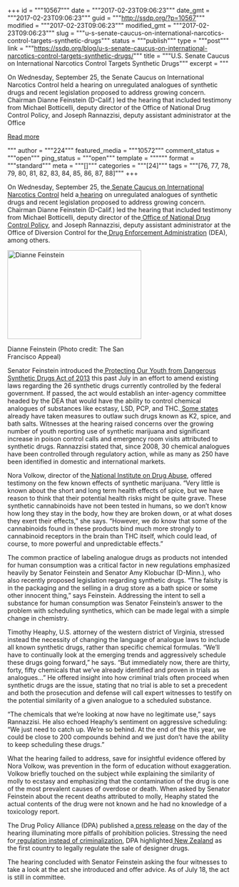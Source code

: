 +++
id = """10567"""
date = """2017-02-23T09:06:23"""
date_gmt = """2017-02-23T09:06:23"""
guid = """http://ssdp.org/?p=10567"""
modified = """2017-02-23T09:06:23"""
modified_gmt = """2017-02-23T09:06:23"""
slug = """u-s-senate-caucus-on-international-narcotics-control-targets-synthetic-drugs"""
status = """publish"""
type = """post"""
link = """https://ssdp.org/blog/u-s-senate-caucus-on-international-narcotics-control-targets-synthetic-drugs/"""
title = """U.S. Senate Caucus on International Narcotics Control Targets Synthetic Drugs"""
excerpt = """<p>On Wednesday, September 25, the Senate Caucus on International Narcotics Control held a hearing on unregulated analogues of synthetic drugs and recent legislation proposed to address growing concern. Chairman Dianne Feinstein (D-Calif.) led the hearing that included testimony from Michael Botticelli, deputy director of the Office of National Drug Control Policy, and Joseph Rannazzisi, deputy assistant administrator at the Office</p>
<div class="h10"></div>
<p><a class="more-link2 flat" href="https://ssdp.org/blog/u-s-senate-caucus-on-international-narcotics-control-targets-synthetic-drugs/">Read more</a></p>
"""
author = """224"""
featured_media = """10572"""
comment_status = """open"""
ping_status = """open"""
template = """"""
format = """standard"""
meta = """[]"""
categories = """[24]"""
tags = """[76, 77, 78, 79, 80, 81, 82, 83, 84, 85, 86, 87, 88]"""
+++
<p dir="ltr">On Wednesday, September 25, the<a href="http://www.drugcaucus.senate.gov/index.html" target="_blank"> Senate Caucus on International Narcotics Control</a> held a<a href="http://www.c-span.org/Events/Senate-Caucus-Investigates-Synthetic-Drugs/10737441669-1/" target="_blank"> hearing</a> on unregulated analogues of synthetic drugs and recent legislation proposed to address growing concern. Chairman Dianne Feinstein (D-Calif.) led the hearing that included testimony from Michael Botticelli, deputy director of the<a href="http://www.whitehouse.gov/ondcp" target="_blank"> Office of National Drug Control Policy</a>, and Joseph Rannazzisi, deputy assistant administrator at the Office of Diversion Control for the<a href="http://www.justice.gov/dea/index.shtml" target="_blank"> Drug Enforcement Administration</a> (DEA), among others.</p>


<div id="attachment_10572" style="width: 310px" class="wp-caption alignright"><a href="/assets/2013/09/DFeinstein.jpeg"><img class="size-medium wp-image-10572" src="http://ssdp.org/assets/2013/09/DFeinstein-300x199.jpeg" alt="Dianne Feinstein" width="300" height="199" /></a><p class="wp-caption-text">Dianne Feinstein (Photo credit: The San Francisco Appeal)</p></div>

Senator Feinstein introduced the<a href="http://www.feinstein.senate.gov/public/index.cfm/files/serve/?File_id=4f0e4d31-38fd-4d58-a93f-f11f7e8b03fa" target="_blank"> Protecting Our Youth from Dangerous Synthetic Drugs Act of 2013</a> this past July in an effort to amend existing laws regarding the 26 synthetic drugs currently controlled by the federal government. If passed, the act would establish an inter-agency committee headed by the DEA that would have the ability to control chemical analogues of substances like ecstasy, LSD, PCP, and THC.<a href="http://www.9news.com/news/local/article/356732/222/Congress-to-scrutinize-synthetic-drugs" target="_blank"> Some states</a> already have taken measures to outlaw such drugs known as K2, spice, and bath salts. Witnesses at the hearing raised concerns over the growing number of youth reporting use of synthetic marijuana and significant increase in poison control calls and emergency room visits attributed to synthetic drugs. Rannazzisi stated that, since 2008, 30 chemical analogues have been controlled through regulatory action, while as many as 250 have been identified in domestic and international markets.
<p dir="ltr">Nora Volkow, director of the<a href="http://www.drugabuse.gov/" target="_blank"> National Institute on Drug Abuse</a>, offered testimony on the few known effects of synthetic marijuana. “Very little is known about the short and long term health effects of spice, but we have reason to think that their potential health risks might be quite grave. These synthetic cannabinoids have not been tested in humans, so we don&#8217;t know how long they stay in the body, how they are broken down, or at what doses they exert their effects,” she says. “However, we do know that some of the cannabinoids found in these products bind much more strongly to cannabinoid receptors in the brain than THC itself, which could lead, of course, to more powerful and unpredictable effects.”</p>
<p dir="ltr">The common practice of labeling analogue drugs as products not intended for human consumption was a critical factor in new regulations emphasized heavily by Senator Feinstein and Senator Amy Klobuchar (D-Minn.), who also recently proposed legislation regarding synthetic drugs. “The falsity is in the packaging and the selling in a drug store as a bath spice or some other innocent thing,” says Feinstein. Addressing the intent to sell a substance for human consumption was Senator Feinstein&#8217;s answer to the problem with scheduling synthetics, which can be made legal with a simple change in chemistry.</p>
<p dir="ltr">Timothy Heaphy, U.S. attorney of the western district of Virginia, stressed instead the necessity of changing the language of analogue laws to include all known synthetic drugs, rather than specific chemical formulas. “We&#8217;ll have to continually look at the emerging trends and aggressively schedule these drugs going forward,” he says. “But immediately now, there are thirty, forty, fifty chemicals that we&#8217;ve already identified and proven in trials as analogues&#8230;” He offered insight into how criminal trials often proceed when synthetic drugs are the issue, stating that no trial is able to set a precedent and both the prosecution and defense will call expert witnesses to testify on the potential similarity of a given analogue to a scheduled substance.</p>
<p dir="ltr">“The chemicals that we&#8217;re looking at now have no legitimate use,” says Rannazzisi. He also echoed Heaphy&#8217;s sentiment on aggressive scheduling: “We just need to catch up. We&#8217;re so behind. At the end of the this year, we could be close to 200 compounds behind and we just don&#8217;t have the ability to keep scheduling these drugs.”</p>
What the hearing failed to address, save for insightful evidence offered by Nora Volkow, was prevention in the form of education without exaggeration. Volkow briefly touched on the subject while explaining the similarity of molly to ecstasy and emphasizing that the contamination of the drug is one of the most prevalent causes of overdose or death. When asked by Senator Feinstein about the recent deaths attributed to molly, Heaphy stated the actual contents of the drug were not known and he had no knowledge of a toxicology report.
<p dir="ltr">The Drug Policy Alliance (DPA) published a<a href="http://www.drugpolicy.org/news/2013/09/today-us-senate-hearing-synthetic-drugs-offers-failed-drug-war-policies-past" target="_blank"> press release</a> on the day of the hearing illuminating more pitfalls of prohibition policies. Stressing the need for<a href="http://www.drugpolicy.org/blog/senate-hearing-synthetic-drugs-offered-failed-drug-war-policies-past" target="_blank"> regulation instead of criminalization</a>, DPA highlighted<a href="http://www.thedailychronic.net/2013/25065/new-zealand-becomes-first-country-in-the-world-to-legally-regulate-new-designer-drugs/" target="_blank"> New Zealand</a> as the first country to legally regulate the sale of designer drugs.</p>
<p dir="ltr">The hearing concluded with Senator Feinstein asking the four witnesses to take a look at the act she introduced and offer advice. As of July 18, the act is still in committee.</p>
